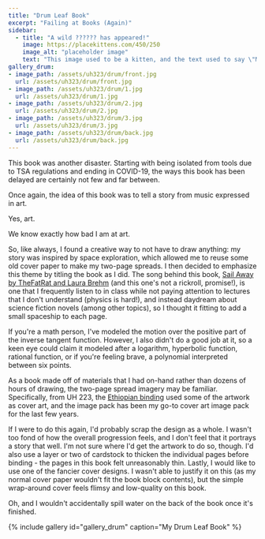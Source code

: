```yaml
---
title: "Drum Leaf Book"
excerpt: "Failing at Books (Again)"
sidebar:
  - title: "A wild ?????? has appeared!"
    image: https://placekittens.com/450/250
    image_alt: "placeholder image"
    text: "This image used to be a kitten, and the text used to say \"Meow\", but then the kitten-generator broke. The image still might be a kitten, but it's no longer a guarantee."
gallery_drum:
- image_path: /assets/uh323/drum/front.jpg
  url: /assets/uh323/drum/front.jpg
- image_path: /assets/uh323/drum/1.jpg
  url: /assets/uh323/drum/1.jpg
- image_path: /assets/uh323/drum/2.jpg
  url: /assets/uh323/drum/2.jpg
- image_path: /assets/uh323/drum/3.jpg
  url: /assets/uh323/drum/3.jpg
- image_path: /assets/uh323/drum/back.jpg
  url: /assets/uh323/drum/back.jpg
---
```


This book was another disaster. Starting with being isolated from tools due to TSA regulations and ending in COVID-19, the ways this book has been delayed are certainly not few and far between.

Once again, the idea of this book was to tell a story from music expressed in art.

Yes, art.

We know exactly how bad I am at art.

So, like always, I found a creative way to not have to draw anything: my story was inspired by space exploration, which allowed me to reuse some old cover paper to make my two-page spreads. I then decided to emphasize this theme by titling the book as I did. The song behind this book, [Sail Away by TheFatRat and Laura Brehm](https://www.youtube.com/watch?v=eWOuuwrREh0) (and this one's not a rickroll, promise!), is one that I frequently listen to in class while not paying attention to lectures that I don't understand (physics is hard!), and instead daydream about science fiction novels (among other topics), so I thought it fitting to add a small spaceship to each page.

If you're a math person, I've modeled the motion over the positive part of the inverse tangent function. However, I also didn't do a good job at it, so a keen eye could claim it modeled after a logarithm, hyperbolic function, rational function, or if you're feeling brave, a polynomial interpreted between six points.

As a book made off of materials that I had on-hand rather than dozens of hours of drawing, the two-page spread imagery may be familiar. Specifically, from UH 223, the [Ethiopian binding](/uh223/2024-04-10-etheopian) used some of the artwork as cover art, and the image pack has been my go-to cover art image pack for the last few years.

If I were to do this again, I'd probably scrap the design as a whole. I wasn't too fond of how the overall progression feels, and I don't feel that it portrays a story that well. I'm not sure where I'd get the artwork to do so, though. I'd also use a layer or two of cardstock to thicken the individual pages before binding - the pages in this book felt unreasonably thin. Lastly, I would like to use one of the fancier cover designs. I wasn't able to justify it on this (as my normal cover paper wouldn't fit the book block contents), but the simple wrap-around cover feels flimsy and low-quality on this book.

Oh, and I wouldn't accidentally spill water on the back of the book once it's finished.

{% include gallery id="gallery_drum" caption="My Drum Leaf Book" %}

